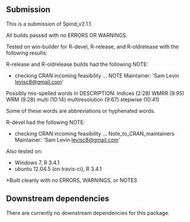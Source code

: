 ## Submission

This is a submission of Spind_v2.1.1.

All builds passed with no ERRORS OR WARNINGS.

Tested on win-builder for R-devel, R-release, and
R-oldrelease with the following results: 

R-release and R-oldrelease builds had the following NOTE: 
* checking CRAN incoming feasibility ... NOTE
Maintainer: 'Sam Levin <levisc8@gmail.com>'

Possibly mis-spelled words in DESCRIPTION:
  Indices (2:28)
  WMRR (9:95)
  WRM (9:28)
  multi (10:14)
  multiresolution (9:67)
  stepwise (10:41)
  
Some of these words are abbreviations or hyphenated words. 

R-devel had the following NOTE:
* checking CRAN incoming feasibility ... Note_to_CRAN_maintainers
Maintainer: 'Sam Levin <levisc8@gmail.com>'

Also tested on:
* Windows 7, R 3.4.1 
* ubuntu 12.04.5 (on travis-ci), R 3.4.1

*Built cleanly with no ERRORS, WARNINGS, or NOTES


## Downstream dependencies
There are currently no downstream dependencies for this package.
